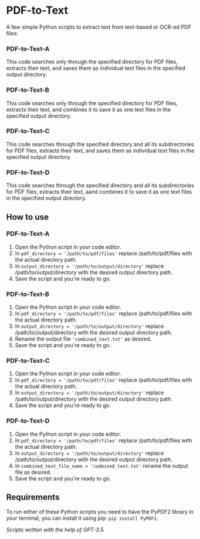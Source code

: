 # PDF-to-Text
A few simple Python scripts to extract text from text-based or OCR-ed PDF files:

### PDF-to-Text-A
This code searches only through the specified directory for PDF files, extracts their text, and saves them as individual text files in the specified output directory. 

### PDF-to-Text-B
This code searches only through the specified directory for PDF files, extracts their text, and combines it to save it as one text files in the specified output directory. 

### PDF-to-Text-C
This code searches through the specified directory and all its subdirectories for PDF files, extracts their text, and saves them as individual text files in the specified output directory. 

### PDF-to-Text-D
This code searches through the specified directory and all its subdirectories for PDF files, extracts their text, aand combines it to save it as one text files in the specified output directory. 

## How to use

### PDF-to-Text-A
1. Open the Python script in your code editor.
2. In `pdf_directory = '/path/to/pdf/files'`  replace /path/to/pdf/files with the actual directory path.
3. In `output_directory = '/path/to/output/directory'`  replace /path/to/output/directory with the desired output directory path.
4. Save the script and you're ready to go. 
### PDF-to-Text-B
1. Open the Python script in your code editor.
2. In `pdf_directory = '/path/to/pdf/files'`  replace /path/to/pdf/files with the actual directory path.
3. In `output_directory = '/path/to/output/directory'`  replace /path/to/output/directory with the desired output directory path.
4. Rename the output file `'combined_text.txt'` as desired.
5. Save the script and you're ready to go. 
### PDF-to-Text-C
1. Open the Python script in your code editor.
2. In `pdf_directory = '/path/to/pdf/files'`  replace /path/to/pdf/files with the actual directory path.
3. In `output_directory = '/path/to/output/directory'`  replace /path/to/output/directory with the desired output directory path.
4. Save the script and you're ready to go.
### PDF-to-Text-D
1. Open the Python script in your code editor.
2. In `pdf_directory = '/path/to/pdf/files'`  replace /path/to/pdf/files with the actual directory path.
3. In `output_directory = '/path/to/output/directory'`  replace /path/to/output/directory with the desired output directory path.
4. In `combined_text_file_name = 'combined_text.txt'`  rename the output file as desired.
6. Save the script and you're ready to go.

## Requirements

To run either of these Python scripts you need to have the PyPDF2 library in your terminal, you can install it using pip: `pip install PyPDF2`.

*Scripts written with the help of GPT-3.5.*
